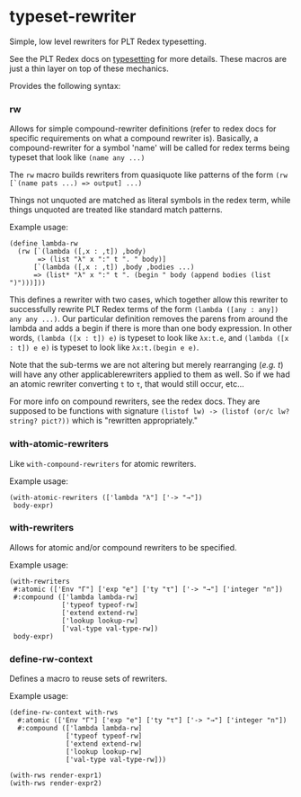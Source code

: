 # typeset-rewriter
Simple, low level rewriters for PLT Redex typesetting.

See the PLT Redex docs on [typesetting](http://docs.racket-lang.org/redex/The_Redex_Reference.html?q=redex#%28part._.Typesetting%29) for more details. These macros are just a thin layer on top of these mechanics.


Provides the following syntax:

### rw

Allows for simple compound-rewriter definitions (refer to redex docs for specific requirements on
what a compound rewriter is). Basically, a compound-rewriter for a symbol 'name'
will be called for redex terms being typeset that look like `(name any ...)`

The `rw` macro builds rewriters from quasiquote like patterns of the form
``` (rw [`(name pats ...) => output] ...) ```

Things not unquoted are matched as literal symbols in the redex term, while things
unquoted are treated like standard match patterns.

Example usage:
```racket
(define lambda-rw
  (rw [`(lambda ([,x : ,t]) ,body)
       => (list "λ" x ":" t ". " body)]
      [`(lambda ([,x : ,t]) ,body ,bodies ...)
      => (list* "λ" x ":" t ". (begin " body (append bodies (list ")")))]))
```

This defines a rewriter with two cases, which together allow this rewriter 
to successfully rewrite PLT Redex terms of the form 
`(lambda ([any : any]) any any ...)`.
Our particular definition removes the parens from around the lambda and
adds a begin if there is more than one body expression. In other words, 
`(lambda ([x : t]) e)` is typeset to look like `λx:t.e`, 
and `(lambda ([x : t]) e e)` is typeset to look like `λx:t.(begin e e)`.

Note that the sub-terms we are not altering but merely rearranging (_e.g. t_) 
will have any other applicablerewriters applied to them as well. So if we
had an atomic rewriter converting `t` to `τ`, that would still occur, etc...

For more info on compound rewriters, see the redex docs. They are supposed to be functions 
with signature `(listof lw) -> (listof (or/c lw? string? pict?))` which is
"rewritten appropriately."

### with-atomic-rewriters

Like `with-compound-rewriters` for atomic rewriters.

Example usage:
```racket
(with-atomic-rewriters (['lambda "λ"] ['-> "→"]) 
 body-expr)
```

### with-rewriters

Allows for atomic and/or compound rewriters to be specified.

Example usage:
```racket
(with-rewriters
 #:atomic (['Env "Γ"] ['exp "e"] ['ty "τ"] ['-> "→"] ['integer "n"])
 #:compound (['lambda lambda-rw]
             ['typeof typeof-rw]
             ['extend extend-rw]
             ['lookup lookup-rw]
             ['val-type val-type-rw])
 body-expr)
```

### define-rw-context

Defines a macro to reuse sets of rewriters.

Example usage:
```racket
(define-rw-context with-rws
  #:atomic (['Env "Γ"] ['exp "e"] ['ty "τ"] ['-> "→"] ['integer "n"])
  #:compound (['lambda lambda-rw]
              ['typeof typeof-rw]
              ['extend extend-rw]
              ['lookup lookup-rw]
              ['val-type val-type-rw]))
              
(with-rws render-expr1)
(with-rws render-expr2)
```


